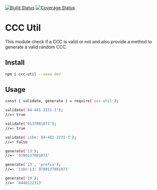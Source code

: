 [![Build Status](https://travis-ci.org/JuanMaRuiz/ccc-util.svg?branch=master)](https://travis-ci.org/JuanMaRuiz/ccc-util)
[![Coverage Status](https://coveralls.io/repos/github/JuanMaRuiz/ccc-util/badge.svg?branch=master)](https://coveralls.io/github/JuanMaRuiz/ccc-util?branch=master)

# CCC Util

This module check if a CCC is valid or not and also provide a method to generate a valid random CCC.

## Install

```bash
npm i ccc-util --save-dev
```

## Usage

```bash
const { validate, generate } = require('ccc-util');

validate('84-481-2231-3');
//=> true

validate('0137081073');
//=> true

validate('isbn: 84-481-2231-3');
//=> false

generate('13');
//=> '9780137081073'

generate('13', 'prefix');
//=> 'isbn-13: 9780137081073'

generate('10');
//=> '8448122313'
```

